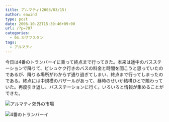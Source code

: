 ```yaml
---
title: アルマティ(2003/03/15)
author: eawind
type: post
date: 2006-10-22T15:39:46+09:00
url: /?p=707
categories:
  - 04.カザフスタン
tags:
  - アルマティ
---
```

今日は4番のトランバーイに乗って終点まで行ってきた。本来は途中のバスステーションで降りて、ビシュケク行きのバスの料金と時間を聞こうと思っていたのであるが、降りる場所がわからず通り過ぎてしまい、終点まで行ってしまったのである。終点には中規模のバザールがあって、昼時のせいか結構ひとで賑わっていた。再度引き返し、バスステーションに行く。いろいろと情報が集めることができた。

![アルマティ郊外の市場](/img/wp/2006/10/200303151031241.jpg)

![4番のトランバーイ](/img/wp/2006/10/200303151044461.jpg)

